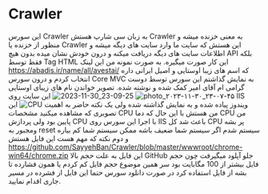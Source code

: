 # Crawler
این سورس Crawler به زبان سی شارپ هستش Crawler  به معنی خزنده میشه و منظور از خزنده یا Crawler این هستش که سایت ما وارد سایت های دیگه میشه و اطلاعات سایت های دیگه دریافت میکنه و درون خودش نشان میده بدون هیچ API بلکه فقط توسط Tag HTML این کار صورت میگیره.
به صورت نمونه من این لینک https://abadis.ir/name/all/avestai/ که اسم های زیبا اوستایی و اصیل ایرانی داره انتخاب کردم و درون سورس Core MVC به نمایش گذاشتم این سورس توسط دوست گرامی ام آقای امیر کمک شده و نوشته شده.
تصویر خواندن نام های زیبای اوستایی 
![photo_۲۰۲۳-۱۱-۳۰_۲۳-۰۷-۴۵](https://github.com/SayyehBan/Crawler/assets/38620223/b625c2e6-3f30-4401-b295-777eb5efc4ce)
![2023-11-30_23-09-25](https://github.com/SayyehBan/Crawler/assets/38620223/a27aa35b-70a9-4797-a8a1-48ed274ec610)
این سایت روی IIS ویندوز پیاده شده و به نمایش گذاشته شده ولی یک نکته حاضر به اهمیت
![CPU](https://github.com/SayyehBan/Crawler/assets/38620223/0be9de7a-fb9e-4306-8a9d-113974f5a27a)
این تصویری که مشاهده میکنید مشخصات CPU من هستش با این حال که دما CPU من پایین بود ولی پردازش CPU با اجرا این سورس روی IIS باعث شد کل CPU پر بشه ومجبور به reset سیستم شدم اگر سیستم شما ضعیف باشه ممکن سیستم شما کم بیاره و دوم نکته که مهم هست این فایل هستش https://github.com/SayyehBan/Crawler/blob/master/wwwroot/chrome-win64/chrome.zip این فایل به علت حجم بالا GitHub جلو آپلود میگیرفت چون حجم فایل بیشتر از 100 مگابایت بود سر همین موضوع حجم فایل کم کردم یا همون فشارده تا بشه از فایل استفاده کرد در صورت دانلود سورس حتما این فایل از فشرده در مسیر جاری اقدام نمایید.
